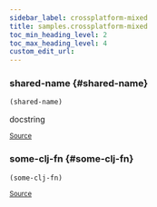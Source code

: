 ```yaml
---
sidebar_label: crossplatform-mixed
title: samples.crossplatform-mixed
toc_min_heading_level: 2
toc_max_heading_level: 4
custom_edit_url:
---
```






### shared\-name {#shared-name}
``` clojure
(shared-name)
```


docstring
<p><sub><a href="/blob/master/test-projects/samples/src/samples/crossplatform_mixed.cljc#L7-L9">Source</a></sub></p>

### some\-clj\-fn {#some-clj-fn}
``` clojure
(some-clj-fn)
```

<p><sub><a href="/blob/master/test-projects/samples/src/samples/crossplatform_mixed.cljc#L3-L3">Source</a></sub></p>
